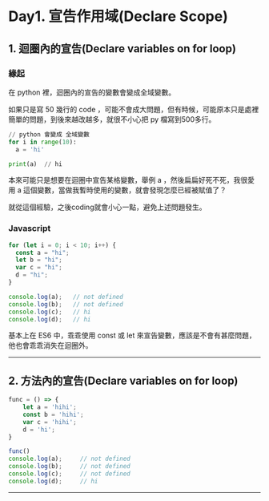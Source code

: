 # Day1. 宣告作用域(Declare Scope)

## 1. 迴圈內的宣告(Declare variables on for loop)

### 緣起

在 python 裡，迴圈內的宣告的變數會變成全域變數。

如果只是寫 50 幾行的 code ，可能不會成大問題，但有時候，可能原本只是處裡簡單的問題，到後來越改越多，就很不小心把 py 檔寫到500多行。

```python
// python 會變成 全域變數
for i in range(10):
  a = 'hi'

print(a)  // hi
```

本來可能只是想要在迴圈中宣告某格變數，舉例 a ，然後扁扁好死不死，我很愛用 a 這個變數，當做我暫時使用的變數，就會發現怎麼已經被賦值了？

就從這個經驗，之後coding就會小心一點，避免上述問題發生。

### Javascript

```javascript
for (let i = 0; i < 10; i++) {
  const a = "hi";
  let b = "hi";
  var c = "hi";
  d = "hi";
}

console.log(a);   // not defined
console.log(b);   // not defined
console.log(c);   // hi
console.log(d);   // hi
```

基本上在 ES6 中，乖乖使用 const 或 let 來宣告變數，應該是不會有甚麼問題，他也會乖乖消失在迴圈外。

---

## 2. 方法內的宣告(Declare variables on for loop)

```javascript
func = () => {
    let a = 'hihi';
    const b = 'hihi';
    var c = 'hihi';
    d = 'hi';
}

func()
console.log(a);     // not defined
console.log(b);     // not defined
console.log(c);     // not defined
console.log(d);     // hi
```

---

